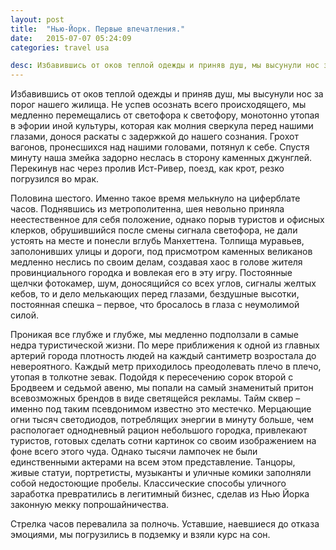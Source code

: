 ```yaml
---
layout: post
title:  "Нью-Йорк. Первые впечатления."
date:   2015-07-07 05:24:09
categories: travel usa

desc: Избавившись от оков теплой одежды и приняв душ, мы высунули нос за порог нашего жилища. Не успев осознать всего  происходящего, мы медленно перемещались от светофора к светофору, монотонно утопая в эфории иной культуры, которая как молния сверкула перед нашими глазами, донося раскаты с задержкой до нашего сознания.....
---
```


Избавившись от оков теплой одежды и приняв душ, мы высунули нос за порог нашего жилища. Не успев осознать всего  происходящего, мы медленно перемещались от светофора к светофору, монотонно утопая в эфории иной культуры, которая как молния сверкула перед нашими глазами, донося раскаты с задержкой до нашего сознания. Грохот вагонов, пронесшихся над нашими головами, потянул к себе. Спустя минуту наша змейка задорно неслась в сторону каменных джунглей. Перекинув нас через пролив Ист-Ривер, поезд, как крот, резко погрузился  во мрак. 

Половина шестого. Именно такое время мелькнуло на циферблате  часов. Поднявшись из метрополитенна, шея невольно приняла неестественное для себя положение, однако порыв туристов и офисных клерков, обрушившийся после смены сигнала светофора, не дали устоять на месте и понесли вглубь Манхеттена. Толпища муравьев, заполонивших улицы и дороги, под присмотром каменных великанов медленно неслись по своим делам, создавая хаос в голове жителя провинциального городка и вовлекая его в эту игру. Постоянные щелчки фотокамер, шум, доносящийся со всех углов, сигналы желтых кебов, то и дело мелькающих перед глазами, бездушные высотки, постоянная спешка – первое, что бросалось в глаза с неумолимой силой. 

Проникая все глубже и глубже, мы медленно подползали в самые недра туристической жизни. По мере приближения к одной из главных артерий города плотность людей на каждый сантиметр возростала до невероятного. Каждый метр приходилось преодолевать плечо в плечо, утопая в толкотне зевак. Подойдя к пересечению сорок второй с Бродвеем и седьмой авеню, мы попали на самый знаменитый притон всевозможных брендов в виде светящейся рекламы. Тайм сквер – именно под таким псевдонимом известно это местечко. Мерцающие огни тысяч светодиодов, потреблящих энергии в минуту больше, чем распологает однодневный рацион небольшого городка, привлекают туристов, готовых сделать сотни картинок со своим изображением на фоне всего этого чуда. Однако тысячи лампочек не были единственными актерами на всем этом представление. Танцоры, живые статуи, портретисты, музыканты и  уличные комики заполняли собой недостоющие пробелы. Классические способы уличного заработка превратились в легитимный бизнес, сделав из Нью Йорка законную мекку попрошайничества.

Стрелка часов перевалила за полночь. Уставшие, наевшиеся до отказа эмоциями, мы погрузились в подземку и взяли курс на сон.


